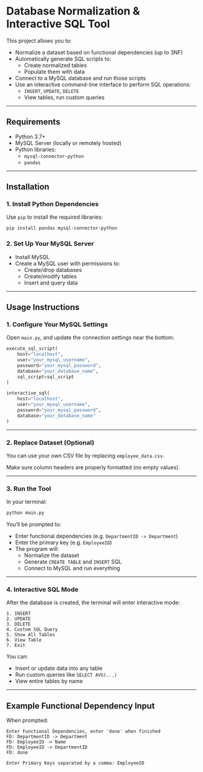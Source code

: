 # Database Normalization & Interactive SQL Tool

This project allows you to:

- Normalize a dataset based on functional dependencies (up to 3NF)
- Automatically generate SQL scripts to:
  - Create normalized tables
  - Populate them with data
- Connect to a MySQL database and run those scripts
- Use an interactive command-line interface to perform SQL operations:
  - `INSERT`, `UPDATE`, `DELETE`
  - View tables, run custom queries

---

## Requirements

- Python 3.7+
- MySQL Server (locally or remotely hosted)
- Python libraries:
  - `mysql-connector-python`
  - `pandas`

---

## Installation

### 1. Install Python Dependencies

Use `pip` to install the required libraries:

```bash
pip install pandas mysql-connector-python
```

### 2. Set Up Your MySQL Server

- Install MySQL
- Create a MySQL user with permissions to:
  - Create/drop databases
  - Create/modify tables
  - Insert and query data

---

## Usage Instructions

### 1. Configure Your MySQL Settings

Open `main.py`, and update the connection settings near the bottom:

```python
execute_sql_script(
    host="localhost",
    user="your_mysql_username",
    password="your_mysql_password",
    database="your_database_name",
    sql_script=sql_script
)

interactive_sql(
    host="localhost",
    user="your_mysql_username",
    password="your_mysql_password",
    database="your_database_name"
)
```

---

### 2. Replace Dataset (Optional)

You can use your own CSV file by replacing `employee_data.csv`.

Make sure column headers are properly formatted (no empty values).

---

### 3. Run the Tool

In your terminal:

```bash
python main.py
```

You’ll be prompted to:
- Enter functional dependencies (e.g. `DepartmentID -> Department`)
- Enter the primary key (e.g. `EmployeeID`)
- The program will:
  - Normalize the dataset
  - Generate `CREATE TABLE` and `INSERT` SQL
  - Connect to MySQL and run everything

---

### 4. Interactive SQL Mode

After the database is created, the terminal will enter interactive mode:

```
1. INSERT
2. UPDATE
3. DELETE
4. Custom SQL Query
5. Show All Tables
6. View Table
7. Exit
```

You can:
- Insert or update data into any table
- Run custom queries like `SELECT AVG(...)`
- View entire tables by name

---

## Example Functional Dependency Input

When prompted:

```
Enter Functional Dependencies, enter 'done' when finished
FD: DepartmentID -> Department
FD: EmployeeID -> Name
FD: EmployeeID -> DepartmentID
FD: done

Enter Primary Keys separated by a comma: EmployeeID
```

